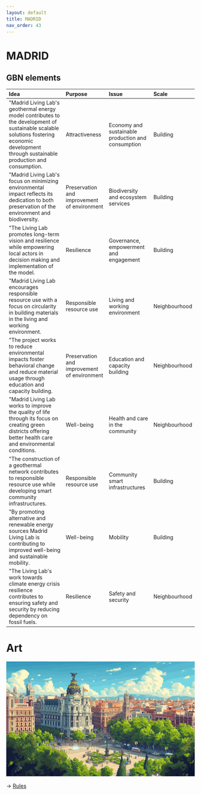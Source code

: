 ```yaml
---
layout: default
title: MADRID
nav_order: 43
---
```


# MADRID



## GBN elements

| Idea                                                                                                                                                                                           | Purpose                                     | Issue                                              | Scale         |
|:-----------------------------------------------------------------------------------------------------------------------------------------------------------------------------------------------|:--------------------------------------------|:---------------------------------------------------|:--------------|
| "Madrid Living Lab's geothermal energy model contributes to the development of sustainable  scalable solutions  fostering economic development through sustainable production and consumption. | Attractiveness                              | Economy and sustainable production and consumption | Building      |
| "Madrid Living Lab's focus on minimizing environmental impact reflects its dedication to both preservation of the environment and biodiversity.                                                | Preservation and improvement of environment | Biodiversity and ecosystem services                | Building      |
| "The Living Lab promotes long-term vision and resilience while empowering local actors in decision making and implementation of the model.                                                     | Resilience                                  | Governance, empowerment and engagement             | Building      |
| "Madrid Living Lab encourages responsible resource use with a focus on circularity in building materials in the living and working environment.                                                | Responsible resource use                    | Living and working environment                     | Neighbourhood |
| "The project works to reduce environmental impacts  foster behavioral change and reduce material usage through education and capacity building.                                                | Preservation and improvement of environment | Education and capacity building                    | Neighbourhood |
| "Madrid Living Lab works to improve the quality of life through its focus on creating green districts offering better health care and environmental conditions.                                | Well-being                                  | Health and care in the community                   | Neighbourhood |
| "The construction of a geothermal network contributes to responsible resource use while developing smart community infrastructures.                                                            | Responsible resource use                    | Community smart infrastructures                    | Building      |
| "By promoting alternative and renewable energy sources  Madrid Living Lab is contributing to improved well-being and sustainable mobility.                                                     | Well-being                                  | Mobility                                           | Building      |
| "The Living Lab's work towards climate energy crisis resilience contributes to ensuring safety and security by reducing dependency on fossil fuels.                                            | Resilience                                  | Safety and security                                | Neighbourhood |

# Art

![](art/MADRID.png)




-> [Rules](rules.md)
